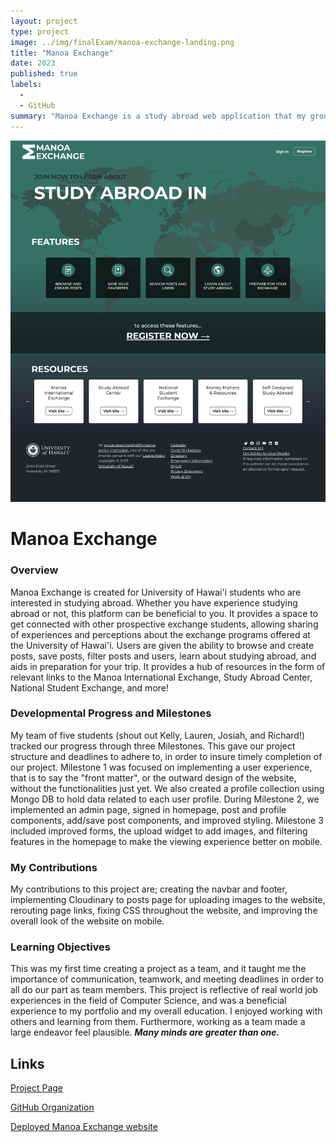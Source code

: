 ```yaml
---
layout: project
type: project
image: ../img/finalExam/manoa-exchange-landing.png
title: "Manoa Exchange"
date: 2023
published: true
labels:
  - 
  - GitHub
summary: "Manoa Exchange is a study abroad web application that my group developed for ICS 314."
---
```

<img class="fit" src="../img/finalExam/manoa-exchange-landing.png">

# Manoa Exchange
### Overview 

Manoa Exchange is created for University of Hawai'i students who are interested in studying abroad. Whether you have experience studying abroad or not, this platform can be beneficial to you. It provides a space to get connected with other prospective exchange students, allowing sharing of experiences and perceptions about the exchange programs offered at the University of Hawai'i. Users are given the ability to browse and create posts, save posts, filter posts and users, learn about studying abroad, and aids in preparation for your trip. It provides a hub of resources in the form of relevant links to the Manoa International Exchange, Study Abroad Center, National Student Exchange, and more!

### Developmental Progress and Milestones
My team of five students (shout out Kelly, Lauren, Josiah, and Richard!) tracked our progress through three Milestones. This gave our project structure and deadlines to adhere to, in order to insure timely completion of our project. Milestone 1 was focused on implementing a user experience, that is to say the "front matter", or the outward design of the website, without the functionalities just yet. We also created a profile collection using Mongo DB to hold data related to each user profile. During Milestone 2, we implemented an admin page, signed in homepage, post and profile components, add/save post components, and improved styling. Milestone 3 included improved forms, the upload widget to add images, and filtering features in the homepage to make the viewing experience better on mobile. 

### My Contributions 
My contributions to this project are; creating the navbar and footer, implementing Cloudinary to posts page for uploading images to the website, rerouting page links, fixing CSS throughout the website, and improving the overall look of the website on mobile. 

### Learning Objectives
This was my first time creating a project as a team, and it taught me the importance of communication, teamwork, and meeting deadlines in order to all do our part as team members. This project is reflective of real world job experiences in the field of Computer Science, and was a beneficial experience to my portfolio and my overall education. I enjoyed working with others and learning from them. Furthermore, working as a team made a large endeavor feel plausible. ***Many minds are greater than one.***

## Links
[Project Page](https://manoa-exchange.github.io/#deployment)

[GitHub Organization](https://github.com/manoa-exchange)


[Deployed Manoa Exchange website](https://manoaexchange.com/)